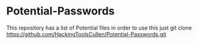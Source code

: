 # Potential-Passwords
This repository has a list of Potential files in order to use this just git clone https://github.com/HackingToolsCullen/Potential-Passwords.git
